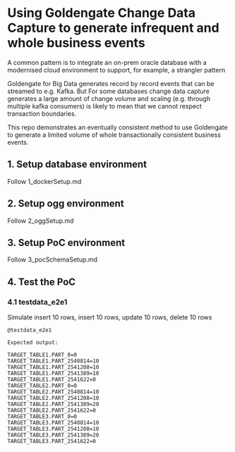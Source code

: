
# Using Goldengate Change Data Capture to generate infrequent and whole business events

A common pattern is to integrate an on-prem oracle database with a modernised cloud environment to support, for example, a strangler pattern

Goldengate for Big Data generates record by record events that can be streamed to e.g. Kafka.  But For some databases change data capture generates a large amount of change volume and scaling (e.g. through multiple kafka consumers) is likely to mean that we cannot respect transaction boundaries.

This repo demonstrates an eventually consistent method to use Goldengate to generate a limited volume of whole transactionally consistent business events.

## 1. Setup database environment

Follow 1_dockerSetup.md

## 2. Setup ogg environment

Follow 2_oggSetup.md

## 3. Setup PoC environment

Follow 3_pocSchemaSetup.md

## 4. Test the PoC

### 4.1 testdata_e2e1

Simulate insert 10 rows, insert 10 rows, update 10 rows, delete 10 rows

```code
@testdata_e2e1

Expected output:

TARGET_TABLE1.PART_0=0
TARGET_TABLE1.PART_2540814=10
TARGET_TABLE1.PART_2541208=10
TARGET_TABLE1.PART_2541389=10
TARGET_TABLE1.PART_2541622=0
TARGET_TABLE2.PART_0=0
TARGET_TABLE2.PART_2540814=10
TARGET_TABLE2.PART_2541208=10
TARGET_TABLE2.PART_2541389=20
TARGET_TABLE2.PART_2541622=0
TARGET_TABLE3.PART_0=0
TARGET_TABLE3.PART_2540814=10
TARGET_TABLE3.PART_2541208=10
TARGET_TABLE3.PART_2541389=20
TARGET_TABLE3.PART_2541622=0
```

